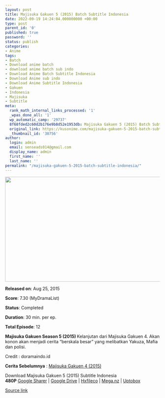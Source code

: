 ```yaml
---
layout: post
title: Majisuka Gakuen 5 (2015) Batch Subtitle Indonesia
date: 2022-09-19 14:24:04.000000000 +00:00
type: post
parent_id: '0'
published: true
password: ''
status: publish
categories:
- Anime
tags:
- Batch
- Download anime batch
- download anime batch sub indo
- Download Anime Batch Subtitle Indonesia
- Download Anime sub indo
- Download Anime Subtitle Indonesia
- Gakuen
- Indonesia
- Majisuka
- Subtitle
meta:
  rank_math_internal_links_processed: '1'
  _wpas_done_all: '1'
  wp_automatic_camp: '29737'
  8f68fded2c60d2b176e9b8d52e1953db: Majisuka Gakuen 5 (2015) Batch Subtitle Indonesia
  original_link: https://kusonime.com/majisuka-gakuen-5-2015-batch-subtitle-indonesia/
  _thumbnail_id: '30756'
author:
  login: admin
  email: senseads014@gmail.com
  display_name: admin
  first_name: ''
  last_name: ''
permalink: "/majisuka-gakuen-5-2015-batch-subtitle-indonesia/"
---
```

<p><img width="530" height="340" src="{{ site.baseurl }}/assets/2022/09/Majisuka-Gakuen-5-2015-530x340.jpg" class="attachment-thumb-large size-thumb-large wp-post-image" alt="" loading="lazy" title="Majisuka Gakuen 5 (2015) Batch Subtitle Indonesia" srcset="https://kusonime.com/wp-content/uploads/2021/03/Majisuka-Gakuen-5-2015-530x340.jpg 530w, https://kusonime.com/wp-content/uploads/2021/03/Majisuka-Gakuen-5-2015-300x192.jpg 300w, https://kusonime.com/wp-content/uploads/2021/03/Majisuka-Gakuen-5-2015-768x492.jpg 768w, https://kusonime.com/wp-content/uploads/2021/03/Majisuka-Gakuen-5-2015-520x333.jpg 520w, https://kusonime.com/wp-content/uploads/2021/03/Majisuka-Gakuen-5-2015.jpg 1000w" sizes="(max-width: 530px) 100vw, 530px" />
<p><b>Released on</b>: Aug 25, 2015</p>
<p>
<p><b>Score</b>: 7.30 (MyDramaList)</p>
<p>
<p><b>Status</b>: Completed</p>
<p>
<p><b>Duration</b>: 30 min. per ep.</p>
<p>
<p><b>Total Episode</b>: 12</p>
<p>
<p><strong>Majisuka Gakuen Season 5 (2015) </strong>Kelanjutan dari Majisuka Gakuen 4. Akan konon akan menjadi cerita “berskala besar” yang melibatkan Yakuza, Mafia dan polisi.</p>
<p>
<p>Credit : doramaindo.id</p>
<p>
<p><strong>Cerita Sebelumnya</strong> : <a href="https://kusonime.com/majisuka-gakuen-4-2015-batch-subtitle-indonesia/" target="_blank" rel="noopener">Majisuka Gakuen 4 (2015)</a></p>
<p>
<div class="smokeddl">
<div class="smokettl">Download Majisuka Gakuen 5 (2015) Subtitle Indonesia</div>
<div class="smokeurl"><strong>480P</strong> <a href="https://acefile.co/f/39163750/kusonime-majisuka-gakuen-s5-rar" target="_blank" rel="noopener">Google Sharer</a> | <a href="https://drive.google.com/uc?export=download&amp;id=1yAPySc7PabORiLMycEfCDPw0OE4OxhCQ" target="_blank" rel="noopener">Google Drive</a> | <a href="https://hxfile.co/5bnzpskxcyno" target="_blank" rel="noopener">Hxfileco</a> | <a href="https://mega.nz/file/m0BwSD7B#d3wpyR1zK4VFV5-gEN8FEgfgYc2kqfDr5W7Gb7L1NcM" target="_blank" rel="noopener">Mega.nz</a> | <a href="https://uptobox.com/plmsc754t26m" target="_blank" rel="noopener">Uptobox</a></div>
</div>
<p><a href="https://kusonime.com/majisuka-gakuen-5-2015-batch-subtitle-indonesia/">Source link </a></p>
